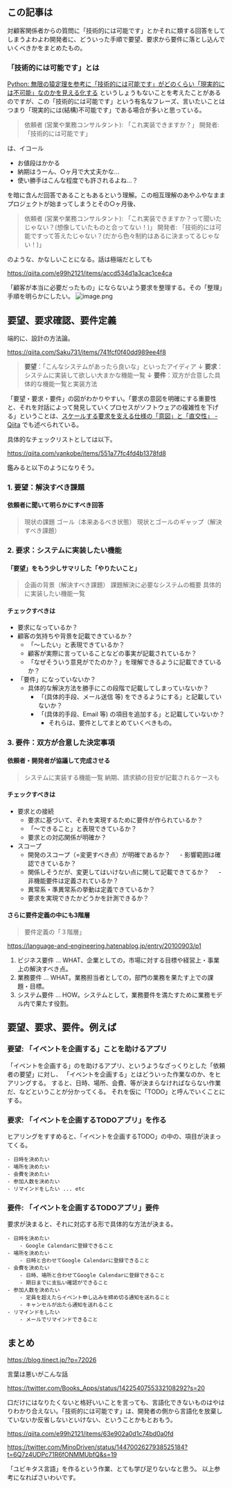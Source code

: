 ## この記事は

対顧客関係者からの質問に「技術的には可能です」とかそれに類する回答をしてしまうよわよわ開発者に、どういった手順で要望、要求から要件に落とし込んでいくべきかをまとめたもの。

### 「技術的には可能です」とは

[Python: 無限の猿定理を参考に「技術的には可能です」がどのくらい「現実的には不可能」なのかを見える化する](https://qiita.com/e99h2121/items/8ce38ee77cb19acc4479) というしょうもないことを考えたことがあるのですが、この「技術的には可能です」という有名なフレーズ、言いたいことはつまり「現実的には(結構)不可能です」である場合が多いと思っている。

> 依頼者 (営業や業務コンサルタント): 「これ実装できますか？」
> 開発者: 「技術的には可能です」

は、イコール

- お値段はかかる
- 納期はうーん、○ヶ月で大丈夫かな...
- 使い勝手はこんな程度でも許されるよね...？

を暗に含んだ回答であることもあるという理解。この相互理解のあやふやなままプロジェクトが始まってしまうとその○ヶ月後、

> 依頼者 (営業や業務コンサルタント): 「これ実装できますか？って聞いたじゃない？(想像していたものと合ってない！)」
> 開発者: 「技術的には可能ですって答えたじゃない？(だから色々制約はあるに決まってるじゃない！)」

のような、かなしいことになる。話は極端だとしても 

https://qiita.com/e99h2121/items/accd534d1a3cac1ce4ca

「顧客が本当に必要だったもの」にならないよう要求を整理する。その「整理」手順を明らかにしたい。
![image.png](https://qiita-image-store.s3.ap-northeast-1.amazonaws.com/0/93824/f6f1ab73-cee8-ea75-fcf5-696f9d3a4631.png)

## 要望、要求確認、要件定義

端的に、設計の方法論。

https://qiita.com/Saku731/items/741fcf0f40dd989ee4f8

> **要望**：「こんなシステムがあったら良いな」といったアイディア
> ↓
> **要求**：システムに実装して欲しい大まかな機能一覧
> ↓
> **要件**：双方が合意した具体的な機能一覧と実装方法

「要望・要求・要件」の図がわかりやすい。「要求の意図を明確にする重要性と、それを対話によって発見していくプロセスがソフトウェアの複雑性を下げる」ということは、[スケールする要求を支える仕様の「意図」と「直交性」 - Qiita](https://qiita.com/hirokidaichi/items/61ad129eae43771d0fc3) でも述べられている。


具体的なチェックリストとしては以下。

https://qiita.com/vankobe/items/551a77fc4fd4b1378fd8

鑑みると以下のようになりそう。


### 1. 要望：解決すべき課題

#### 依頼者に聞いて明らかにすべき回答
> 現状の課題
ゴール（本来あるべき状態）
現状とゴールのギャップ（解決すべき課題）

### 2. 要求：システムに実装したい機能

#### 「要望」をもう少しサマリした「やりたいこと」

> 企画の背景（解決すべき課題）
課題解決に必要なシステムの概要
具体的に実装したい機能一覧

#### チェックすべきは

- 要求になっているか？
- 顧客の気持ちや背景を記載できているか？
    - 「〜したい」と表現できているか？
    - 顧客が実際に言っていることなどの事実が記載されているか？
    - 「なぜそういう意見がでたのか？」を理解できるように記載できているか？
- 「要件」になっていないか？
    - 具体的な解決方法を勝手にこの段階で記載してしまっていないか？
        - 「(具体的手段、メール送信 等) をできるようにする」と記載していないか？
        - 「(具体的手段、Email 等) の項目を追加する」と記載していないか？
            - それらは、要件としてまとめていくべきもの。

### 3. 要件：双方が合意した決定事項

#### 依頼者・開発者が協議して完成させる

> システムに実装する機能一覧
納期、請求額の目安が記載されるケースも

#### チェックすべきは

- 要求との接続
    - 要求に基づいて、それを実現するために要件が作られているか？
    - 「〜できること」と表現できているか？
    - 要求との対応関係が明確か？
- スコープ
    - 開発のスコープ（=変更すべき点）が明確であるか？
　  - 影響範囲は確認できているか？
    - 関係しそうだが、変更してはいけない点に関して記載できてるか？
　  - 非機能要件は定義されているか？
    - 異常系・準異常系の挙動は定義できているか？
    - 要求を実現できたかどうかを計測できるか？

#### さらに要件定義の中にも3階層

> 要件定義の「３階層」

https://language-and-engineering.hatenablog.jp/entry/20100903/p1

1. ビジネス要件 ... WHAT、企業としての，市場に対する目標や経営上・事業上の解決すべき点。
2. 業務要件 ... WHAT。業務担当者としての，部門の業務を果たす上での課題・目標。
3. システム要件 ... HOW。システムとして，業務要件を満たすために業務モデル内で果たす役割。


## 要望、要求、要件。例えば

### 要望: 「イベントを企画する」ことを助けるアプリ

「イベントを企画する」のを助けるアプリ、というようなざっくりとした「依頼者の要望」に対し、
「イベントを企画する」とはどういった作業なのか、をヒアリングする。
すると、日時、場所、会費、等が決まらなければならない作業だ、などということが分かってくる。
それを仮に「TODO」と呼んでいくことにする。


### 要求: 「イベントを企画するTODOアプリ」を作る

ヒアリングをすすめると、「イベントを企画するTODO」の中の、項目が決まってくる。

```md:例
- 日時を決めたい
- 場所を決めたい
- 会費を決めたい
- 参加人数を決めたい
- リマインドをしたい ... etc
```

### 要件: 「イベントを企画するTODOアプリ」要件

要求が決まると、それに対応する形で具体的な方法が決まる。

```md:例
- 日時を決めたい
    - Google Calendarに登録できること
- 場所を決めたい
    - 日時と合わせてGoogle Calendarに登録できること
- 会費を決めたい
    - 日時、場所と合わせてGoogle Calendarに登録できること
    - 期日までに支払い確認ができること
- 参加人数を決めたい
    - 定員を超えたらイベント申し込みを締め切る通知を送れること
    - キャンセルが出たら通知を送れること
- リマインドをしたい
    - メールでリマインドできること
```


## まとめ


https://blog.tinect.jp/?p=72026

言葉は悪いがこんな話

https://twitter.com/Books_Apps/status/1422540755332108292?s=20

口だけにはなりたくないと格好いいことを言っても、言語化できないものはやはりわかり合えない。「技術的には可能です」は、開発者の側から言語化を放棄していないか反省しないといけない、ということかもとおもう。


https://qiita.com/e99h2121/items/63e902a0d1c74bd0a0fd

https://twitter.com/MinoDriven/status/1447002627938525184?t=6Q7z4UDPc71R6fONMMUbfQ&s=19

「ユビキタス言語」を作るという作業、とても学び足りないなと思う。
以上参考になればさいわいです。
